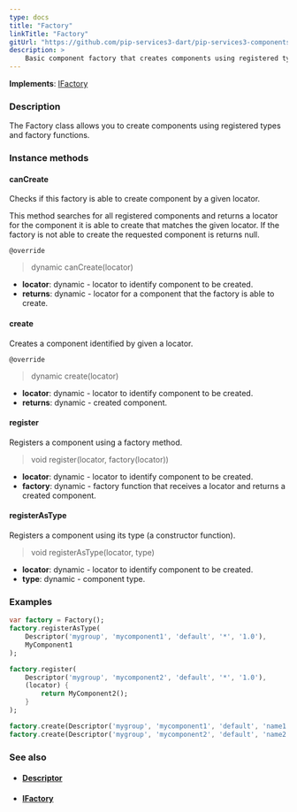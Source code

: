 ```yaml
---
type: docs
title: "Factory"
linkTitle: "Factory"
gitUrl: "https://github.com/pip-services3-dart/pip-services3-components-dart"
description: >
    Basic component factory that creates components using registered types and factory functions.
---
```


**Implements**: [IFactory](../ifactory)

### Description

The Factory class allows you to create components using registered types and factory functions.

### Instance methods

#### canCreate
Checks if this factory is able to create component by a given locator.

This method searches for all registered components and returns
a locator for the component it is able to create that matches the given locator.
If the factory is not able to create the requested component is returns null.

`@override`
> dynamic canCreate(locator)

- **locator**: dynamic - locator to identify component to be created.
- **returns**: dynamic - locator for a component that the factory is able to create.


#### create
Creates a component identified by given a locator.

`@override`
> dynamic create(locator)

- **locator**: dynamic - locator to identify component to be created.
- **returns**: dynamic - created component.


#### register
Registers a component using a factory method.

> void register(locator, factory(locator))

- **locator**: dynamic - locator to identify component to be created.
- **factory**: dynamic - factory function that receives a locator and returns a created component.


#### registerAsType
Registers a component using its type (a constructor function).

> void registerAsType(locator, type)

- **locator**: dynamic - locator to identify component to be created.
- **type**: dynamic - component type.

### Examples

```dart
var factory = Factory();
factory.registerAsType(
    Descriptor('mygroup', 'mycomponent1', 'default', '*', '1.0'),
    MyComponent1
);

factory.register(
    Descriptor('mygroup', 'mycomponent2', 'default', '*', '1.0'),
    (locator) {
        return MyComponent2();
    }
);

factory.create(Descriptor('mygroup', 'mycomponent1', 'default', 'name1', '1.0'))
factory.create(Descriptor('mygroup', 'mycomponent2', 'default', 'name2', '1.0'))
```

### See also
- #### [Descriptor](../../../commons/refer/descriptor)
- #### [IFactory](../ifactory)
